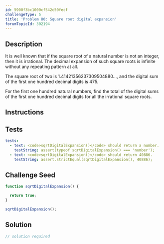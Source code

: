 ```yaml
---
id: 5900f3bc1000cf542c50fecf
challengeType: 5
title: 'Problem 80: Square root digital expansion'
forumTopicId: 302194
---
```


## Description

<section id='description'>

It is well known that if the square root of a natural number is not an integer, then it is irrational. The decimal expansion of such square roots is infinite without any repeating pattern at all.

The square root of two is 1.41421356237309504880..., and the digital sum of the first one hundred decimal digits is 475.

For the first one hundred natural numbers, find the total of the digital sums of the first one hundred decimal digits for all the irrational square roots.

</section>

## Instructions

<section id='instructions'>

</section>

## Tests

<section id='tests'>

```yml
tests:
  - text: <code>sqrtDigitalExpansion()</code> should return a number.
    testString: assert(typeof sqrtDigitalExpansion() === 'number');
  - text: <code>sqrtDigitalExpansion()</code> should return 40886.
    testString: assert.strictEqual(sqrtDigitalExpansion(), 40886);

```

</section>

## Challenge Seed

<section id='challengeSeed'>

<div id='js-seed'>

```js
function sqrtDigitalExpansion() {

  return true;
}

sqrtDigitalExpansion();
```

</div>

</section>

## Solution

<section id='solution'>

```js
// solution required
```

</section>
